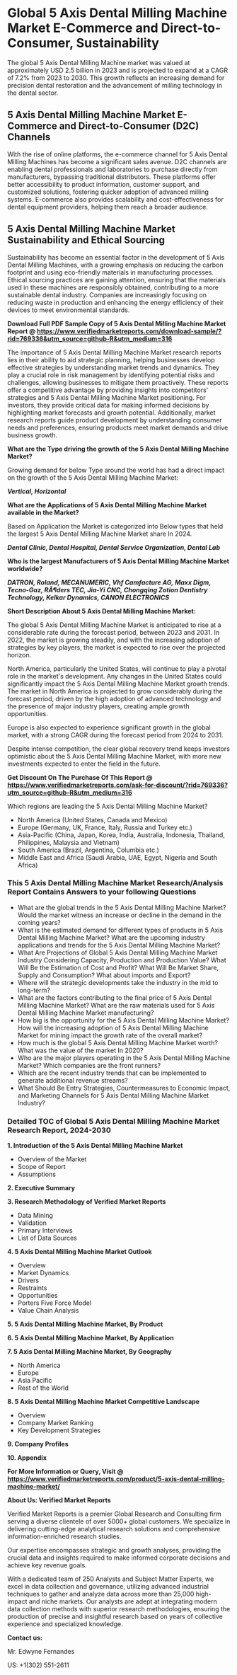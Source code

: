 <h1>Global 5 Axis Dental Milling Machine Market E-Commerce and Direct-to-Consumer, Sustainability</h1><p class=""><p>The global 5 Axis Dental Milling Machine market was valued at approximately USD 2.5 billion in 2023 and is projected to expand at a CAGR of 7.2% from 2023 to 2030. This growth reflects an increasing demand for precision dental restoration and the advancement of milling technology in the dental sector.</p><h2>5 Axis Dental Milling Machine Market E-Commerce and Direct-to-Consumer (D2C) Channels</h2><p>With the rise of online platforms, the e-commerce channel for 5 Axis Dental Milling Machines has become a significant sales avenue. D2C channels are enabling dental professionals and laboratories to purchase directly from manufacturers, bypassing traditional distributors. These platforms offer better accessibility to product information, customer support, and customized solutions, fostering quicker adoption of advanced milling systems. E-commerce also provides scalability and cost-effectiveness for dental equipment providers, helping them reach a broader audience.</p><h2>5 Axis Dental Milling Machine Market Sustainability and Ethical Sourcing</h2><p>Sustainability has become an essential factor in the development of 5 Axis Dental Milling Machines, with a growing emphasis on reducing the carbon footprint and using eco-friendly materials in manufacturing processes. Ethical sourcing practices are gaining attention, ensuring that the materials used in these machines are responsibly obtained, contributing to a more sustainable dental industry. Companies are increasingly focusing on reducing waste in production and enhancing the energy efficiency of their devices to meet environmental standards.</p></p><p class=""><strong>Download Full PDF Sample Copy of 5 Axis Dental Milling Machine Market Report @ <a href="https://www.verifiedmarketreports.com/download-sample/?rid=769336&utm_source=github-R&utm_medium=316" target="_blank">https://www.verifiedmarketreports.com/download-sample/?rid=769336&utm_source=github-R&utm_medium=316</a></strong></p><p>The importance of&nbsp;5 Axis Dental Milling Machine Market research reports lies in their ability to aid strategic planning, helping businesses develop effective strategies by understanding market trends and dynamics. They play a crucial role in risk management by identifying potential risks and challenges, allowing businesses to mitigate them proactively. These reports offer a competitive advantage by providing insights into competitors' strategies and 5 Axis Dental Milling Machine Market positioning. For investors, they provide critical data for making informed decisions by highlighting market forecasts and growth potential. Additionally, market research reports guide product development by understanding consumer needs and preferences, ensuring products meet market demands and drive business growth.</p><p><strong>What are the&nbsp;Type driving the growth of the 5 Axis Dental Milling Machine Market?</strong></p><p id="" class="">Growing demand for below Type around the world has had a direct impact on the growth of the 5 Axis Dental Milling Machine Market:</p><p class=""><em><strong>Vertical, Horizontal</strong></em></p><p class=""><strong>What are the&nbsp;Applications&nbsp;of 5 Axis Dental Milling Machine Market available in the Market?</strong></p><p id="" class="">Based on Application the Market is categorized into Below types that held the largest 5 Axis Dental Milling Machine Market share In 2024.</p><p class=""><em><strong>Dental Clinic, Dental Hospital, Dental Service Organization, Dental Lab</strong></em></p><p class=""><strong>Who is the largest Manufacturers of 5 Axis Dental Milling Machine Market worldwide?</strong></p><p><em><strong>DATRON, Roland, MECANUMERIC, Vhf Camfacture AG, Maxx Digm, Tecno-Gaz, RÃ¶ders TEC, Jia-Yi CNC, Chongqing Zotion Dentistry Technology, Kelkar Dynamics, CANON ELECTRONICS</strong></em></p><p id="" class=""><strong>Short Description About 5 Axis Dental Milling Machine Market:</strong></p><p>The global 5 Axis Dental Milling Machine Market is anticipated to rise at a considerable rate during the forecast period, between 2023 and 2031. In 2022, the market is growing steadily, and with the increasing adoption of strategies by key players, the market is expected to rise over the projected horizon.</p><p>North America, particularly the United States, will continue to play a pivotal role in the market's development. Any changes in the United States could significantly impact the 5 Axis Dental Milling Machine Market growth trends. The market in North America is projected to grow considerably during the forecast period, driven by the high adoption of advanced technology and the presence of major industry players, creating ample growth opportunities.</p><p>Europe is also expected to experience significant growth in the global market, with a strong CAGR during the forecast period from 2024 to 2031.</p><p>Despite intense competition, the clear global recovery trend keeps investors optimistic about the 5 Axis Dental Milling Machine Market, with more new investments expected to enter the field in the future.</p><p id="" class=""><strong>Get Discount On The Purchase Of This Report @ <a href="https://www.verifiedmarketreports.com/ask-for-discount/?rid=769336?utm_source=github-R&utm_medium=316" target="_blank">https://www.verifiedmarketreports.com/ask-for-discount/?rid=769336?utm_source=github-R&utm_medium=316</a></strong></p><p class="">Which regions are leading the 5 Axis Dental Milling Machine Market?</p><ul><li>North America (United States, Canada and Mexico)</li><li>Europe (Germany, UK, France, Italy, Russia and Turkey etc.)</li><li>Asia-Pacific (China, Japan, Korea, India, Australia, Indonesia, Thailand, Philippines, Malaysia and Vietnam)</li><li>South America (Brazil, Argentina, Columbia etc.)</li><li>Middle East and Africa (Saudi Arabia, UAE, Egypt, Nigeria and South Africa)</li></ul><h3 id="" class="">This 5 Axis Dental Milling Machine Market Research/Analysis Report Contains Answers to your following Questions</h3><ul><li>What are the global trends in the 5 Axis Dental Milling Machine Market? Would the market witness an increase or decline in the demand in the coming years?</li><li>What is the estimated demand for different types of products in 5 Axis Dental Milling Machine Market? What are the upcoming industry applications and trends for the 5 Axis Dental Milling Machine Market?</li><li>What Are Projections of Global 5 Axis Dental Milling Machine Market Industry Considering Capacity, Production and Production Value? What Will Be the Estimation of Cost and Profit? What Will Be Market Share, Supply and Consumption? What about imports and Export?</li><li>Where will the strategic developments take the industry in the mid to long-term?</li><li>What are the factors contributing to the final price of 5 Axis Dental Milling Machine Market? What are the raw materials used for 5 Axis Dental Milling Machine Market manufacturing?</li><li>How big is the opportunity for the 5 Axis Dental Milling Machine Market? How will the increasing adoption of 5 Axis Dental Milling Machine Market for mining impact the growth rate of the overall market?</li><li>How much is the global 5 Axis Dental Milling Machine Market worth? What was the value of the market In 2020?</li><li>Who are the major players operating in the 5 Axis Dental Milling Machine Market? Which companies are the front runners?</li><li>Which are the recent industry trends that can be implemented to generate additional revenue streams?</li><li>What Should Be Entry Strategies, Countermeasures to Economic Impact, and Marketing Channels for 5 Axis Dental Milling Machine Market Industry?</li></ul><h3 id="" class="">Detailed TOC of Global 5 Axis Dental Milling Machine Market Research Report, 2024-2030</h3><p id="" class=""><strong>1. Introduction of the 5 Axis Dental Milling Machine Market</strong></p><ul><li>Overview of the Market</li><li>Scope of Report</li><li>Assumptions</li></ul><p id="" class=""><strong>2. Executive Summary</strong></p><p id="" class=""><strong>3. Research Methodology of Verified Market Reports</strong></p><ul><li>Data Mining</li><li>Validation</li><li>Primary Interviews</li><li>List of Data Sources</li></ul><p id="" class=""><strong>4. 5 Axis Dental Milling Machine Market Outlook</strong></p><ul><li>Overview</li><li>Market Dynamics</li><li>Drivers</li><li>Restraints</li><li>Opportunities</li><li>Porters Five Force Model</li><li>Value Chain Analysis</li></ul><p id="" class=""><strong>5. 5 Axis Dental Milling Machine Market, By Product</strong></p><p id="" class=""><strong>6. 5 Axis Dental Milling Machine Market, By Application</strong></p><p id="" class=""><strong>7. 5 Axis Dental Milling Machine Market, By Geography</strong></p><ul><li>North America</li><li>Europe</li><li>Asia Pacific</li><li>Rest of the World</li></ul><p id="" class=""><strong>8. 5 Axis Dental Milling Machine Market Competitive Landscape</strong></p><ul><li>Overview</li><li>Company Market Ranking</li><li>Key Development Strategies</li></ul><p id="" class=""><strong>9. Company Profiles</strong></p><p id="" class=""><strong>10. Appendix</strong></p><p id="" class=""><strong>For More Information or Query, Visit @ <a href="https://www.verifiedmarketreports.com/product/5-axis-dental-milling-machine-market/" target="_blank">https://www.verifiedmarketreports.com/product/5-axis-dental-milling-machine-market/</a></strong></p><p id="" class=""><strong>About Us: Verified Market Reports</strong></p><p id="" class="">Verified Market Reports is a premier Global Research and Consulting firm serving a diverse clientele of over 5000+ global customers. We specialize in delivering cutting-edge analytical research solutions and comprehensive information-enriched research studies.</p><p id="" class="">Our expertise encompasses strategic and growth analyses, providing the crucial data and insights required to make informed corporate decisions and achieve key revenue goals.</p><p id="" class="">With a dedicated team of 250 Analysts and Subject Matter Experts, we excel in data collection and governance, utilizing advanced industrial techniques to gather and analyze data across more than 25,000 high-impact and niche markets. Our analysts are adept at integrating modern data collection methods with superior research methodologies, ensuring the production of precise and insightful research based on years of collective experience and specialized knowledge.</p><p id="" class=""><strong>Contact us:</strong></p><p id="" class="">Mr. Edwyne Fernandes</p><p id="" class="">US: +1(302) 551-2611</p>